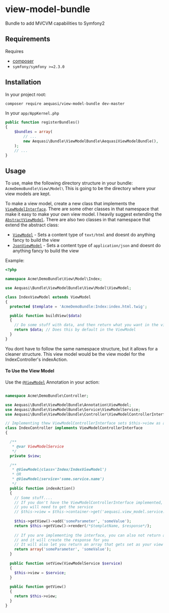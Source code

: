 view-model-bundle
=================

Bundle to add MVCVM capabilities to Symfony2

## Requirements

Requires 

* [composer](http://www.getcomposer.org/)
* `symfony/symfony >=2.3.0`

## Installation

In your project root:

```sh
composer require aequasi/view-model-bundle dev-master
```

In your `app/AppKernel.php`

```php
public function registerBundles()
{
    $bundles = array(
        // ...
        new Aequasi\Bundle\ViewModelBundle\AequasiViewModelBundle(),
    );
    // ...
}
```

## Usage

To use, make the following directory structure in your bundle: `AcmeDemoBundle\View\Model\`
This is going to be the directory where your view models are kept. 

To make a view model, create a new class that implements the [`ViewModelInterface`][0]. 
There are some other classes in that namespace that make it easy to make your own view model. I heavily suggest extending the [`AbstractViewModel`][1].
There are also two classes in that namespace that extend the abstract class:

* [`ViewModel`][2] - Sets a content type of `text/html` and doesnt do anything fancy to build the view
* [`JsonViewModel`][3] - Sets a content type of `application/json` and doesnt do anything fancy to build the view

Example:

```php
<?php

namespace Acme\DemoBundle\View\Model\Index;

use Aequasi\Bundle\ViewModelBundle\View\Model\ViewModel;

class IndexViewModel extends ViewModel
{
  protected $template = 'AcmeDemoBundle:Index:index.html.twig';

  public function buildView($data)
  {
    // Do some stuff with data, and then return what you want in the view
    return $data; // Does this by default in the ViewModel
  }
}
```

You dont have to follow the same namespace structure, but it allows for a cleaner structure. This view model would be the view model for the IndexController's indexAction.

#### To Use the View Model

Use the [`@ViewModel`][4] Annotation in your action:

```php

namespace Acme\DemoBundle\Controller;

use Aequasi\Bundle\ViewModelBundle\Annotation\ViewModel;
use Aequasi\Bundle\ViewModelBundle\Service\ViewModelService;
use Aequasi\Bundle\ViewModelBundle\Controller\ViewModelControllerInterface;

// Implementing thew ViewModelControllerInterface sets $this->view as an instance of the ViewModelService
class IndexController implements ViewModelControllerInterface 
{

  /**
   * @var ViewModelService
   */
  private $view;

  /**
   * @ViewModel(class='Index/IndexViewModel')
   * OR
   * @ViewModel(service='some.service.name')
   */ 
  public function indexAction()
  {
    // Some stuff....
    // If you don't have the ViewModelControllerInterface implemented,
    // you will need to get the service
    // $this->view = $this->container->get('aequasi.view_model.service.view');
    
    $this->getView()->add('someParameter', 'someValue');
    return $this->getView()->render(/*$templatName, $response*/);
    
    // If you are implementing the interface, you can also not return anything
    // and it will create the response for you
    // It will also let you return an array that gets set as your view parameters
    return array('someParameter', 'someValue');
  }
  
  public function setView(ViewModelService $service)
  {
    $this->view = $service;
  }
  
  public function getView()
  {
    return $this->view;
  }
}
```

[0]: https://github.com/aequasi/view-model-bundle/blob/master/src/Aequasi/Bundle/ViewModelBundle/View/Model/ViewModelInterface.php
[1]: https://github.com/aequasi/view-model-bundle/blob/master/src/Aequasi/Bundle/ViewModelBundle/View/Model/AbstractViewModel.php
[2]: https://github.com/aequasi/view-model-bundle/blob/master/src/Aequasi/Bundle/ViewModelBundle/View/Model/ViewModel.php
[3]: https://github.com/aequasi/view-model-bundle/blob/master/src/Aequasi/Bundle/ViewModelBundle/View/Model/JsonViewModel.php
[4]: https://github.com/aequasi/view-model-bundle/blob/master/src/Aequasi/Bundle/ViewModelBundle/Annotation/ViewModel.php
